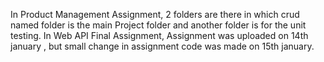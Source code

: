 In Product Management Assignment, 2 folders are there in which crud named folder is the main Project folder and another folder is for the unit testing.
In Web API Final Assignment, Assignment was uploaded on 14th january , but small change in assignment code was made on 15th january.
